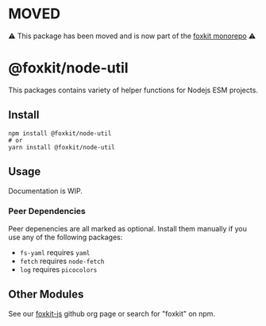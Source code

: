 # MOVED

⚠️ This package has been moved and is now part of the [foxkit monorepo](https://github.com/Mitsunee/foxkit/tree/main/packages/node-util) ⚠️

# @foxkit/node-util

This packages contains variety of helper functions for Nodejs ESM projects.

## Install

```shell
npm install @foxkit/node-util
# or
yarn install @foxkit/node-util
```

## Usage

Documentation is WIP.

### Peer Dependencies

Peer depenencies are all marked as optional. Install them manually if you use any of the following packages:

- `fs-yaml` requires `yaml`
- `fetch` requires `node-fetch`
- `log` requires `picocolors`

## Other Modules

See our [foxkit-js](https://github.com/foxkit-js) github org page or search for "foxkit" on npm.
